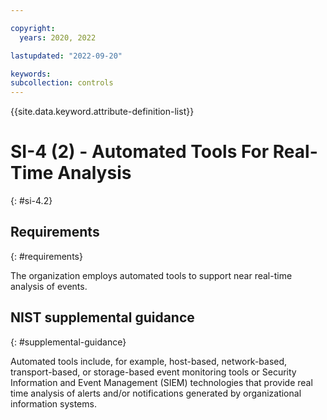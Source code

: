 ```yaml
---

copyright:
  years: 2020, 2022

lastupdated: "2022-09-20"

keywords: 
subcollection: controls
---
```


{{site.data.keyword.attribute-definition-list}}

# SI-4 (2) - Automated Tools For Real-Time Analysis
{: #si-4.2}

## Requirements
{: #requirements}

The organization employs automated tools to support near real-time analysis of events.

## NIST supplemental guidance
{: #supplemental-guidance}

Automated tools include, for example, host-based, network-based, transport-based, or storage-based event monitoring tools or Security Information and Event Management (SIEM) technologies that provide real time analysis of alerts and/or notifications generated by organizational information systems.

